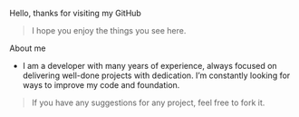 Hello, thanks for visiting my GitHub

>I hope you enjoy the things you see here.

About me
* I am a developer with many years of experience, always focused on delivering well-done projects with dedication. I’m constantly looking for ways to improve my code and foundation.

> If you have any suggestions for any project, feel free to fork it.
